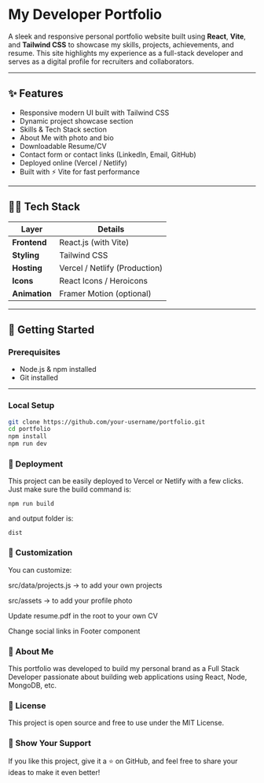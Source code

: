 # My Developer Portfolio

A sleek and responsive personal portfolio website built using **React**, **Vite**, and **Tailwind CSS** to showcase my skills, projects, achievements, and resume. This site highlights my experience as a full-stack developer and serves as a digital profile for recruiters and collaborators.

---

## ✨ Features

- Responsive modern UI built with Tailwind CSS  
- Dynamic project showcase section  
- Skills & Tech Stack section  
- About Me with photo and bio  
- Downloadable Resume/CV  
- Contact form or contact links (LinkedIn, Email, GitHub)  
- Deployed online (Vercel / Netlify)  
- Built with ⚡ Vite for fast performance  

---

## 🧑‍💻 Tech Stack

| Layer             | Details                         |
|------------------|----------------------------------|
| **Frontend**      | React.js (with Vite)            |
| **Styling**       | Tailwind CSS                    |
| **Hosting**       | Vercel / Netlify (Production)   |
| **Icons**         | React Icons / Heroicons         |
| **Animation**     | Framer Motion (optional)        |

---

## 🚀 Getting Started

### Prerequisites

- Node.js & npm installed  
- Git installed  

---

### Local Setup

```bash
git clone https://github.com/your-username/portfolio.git
cd portfolio
npm install
npm run dev
```

### 🚢 Deployment
This project can be easily deployed to Vercel or Netlify with a few clicks.
Just make sure the build command is:

```arduino
npm run build
```
and output folder is:

```nginx
dist
```
### 📌 Customization
You can customize:

src/data/projects.js → to add your own projects

src/assets → to add your profile photo

Update resume.pdf in the root to your own CV

Change social links in Footer component

### 🙋 About Me
This portfolio was developed to build my personal brand as a Full Stack Developer passionate about building web applications using React, Node, MongoDB, etc.

### 📄 License
This project is open source and free to use under the MIT License.

### 🌟 Show Your Support
If you like this project, give it a ⭐ on GitHub, and feel free to share your ideas to make it even better!
